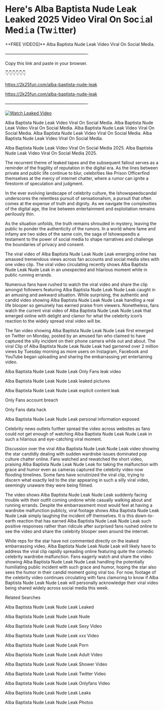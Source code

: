 # Here's Alba Baptista Nude Leak Leaked 2025 Video Viral On Soc𝚒al Med𝚒a (Tw𝚒tter)

++FREE VIDEOS]** Alba Baptista Nude Leak Video Viral On Social Media.

———————————————————-

Copy this link and paste in your browser.

👇👇👇👇👇👇

https://2k25fun.com/alba-baptista-nude-leak

https://2k25fun.com/alba-baptista-nude-leak

———————————————————-

[![Watch Leaked Video](https://miro.medium.com/v2/resize:fit:828/format:webp/1*cilzJN44JGOrTw9NJCrNHA.gif "Watch Leaked Video")](https://2k25fun.com/alba-baptista-nude-leak)

Alba Baptista Nude Leak Video Viral On Social Media. Alba Baptista Nude Leak Video Viral On Social Media. Alba Baptista Nude Leak Video Viral On Social Media. Alba Baptista Nude Leak Video Viral On Social Media. Alba Baptista Nude Leak Video Viral On Social Media.

Alba Baptista Nude Leak Video Viral On Social Media 2025. Alba Baptista Nude Leak Video Viral On Social Media 2025.

The recurrent theme of leaked tapes and the subsequent fallout serves as a reminder of the fragility of reputation in the digital era. As the lines between private and public life continue to blur, celebrities like Prison Officerfind themselves at the mercy of internet chatter, where a rumor can ignite a firestorm of speculation and judgment.

In the ever evolving landscape of celebrity culture, the Ishowspeedscandal underscores the relentless pursuit of sensationalism, a pursuit that often comes at the expense of truth and dignity. As we navigate the complexities of the digital age, the line between entertainment and exploitation remains perilously thin.

As the situation unfolds, the truth remains shrouded in mystery, leaving the public to ponder the authenticity of the rumors. In a world where fame and infamy are two sides of the same coin, the saga of Ishowspeedis a testament to the power of social media to shape narratives and challenge the boundaries of privacy and consent.

The viral video of Alba Baptista Nude Leak Nude Leak emerging online has amassed tremendous views across fan accounts and social media sites with one video clip. The viral video circulating recently shows Alba Baptista Nude Leak Nude Leak in an unexpected and hilarious moment while in public running errands.

Numerous fans have rushed to watch the viral video and share the clip amongst followers featuring Alba Baptista Nude Leak Nude Leak caught in an amusing and awkward situation. While surprising, the authentic and candid video showing Alba Baptista Nude Leak Nude Leak handling a real life blooper so genuinely has earned praise from viewers. Nonetheless, fans watch the current viral video of Alba Baptista Nude Leak Nude Leak that emerged online with delight and clamor for what the celebrity icon’s reaction to the widely spread viral video will be.

The fan video showing Alba Baptista Nude Leak Nude Leak first emerged on Twitter on Monday, posted by an amused fan who claimed to have captured the silly incident on their phone camera while out and about. The viral Clip of Alba Baptista Nude Leak Nude Leak had garnered over 2 million views by Tuesday morning as more users on Instagram, Facebook and YouTube began uploading and sharing the embarrassing yet entertaining video.

Alba Baptista Nude Leak Nude Leak Only Fans leak video

Alba Baptista Nude Leak Nude Leak leaked pictures

Alba Baptista Nude Leak Nude Leak explicit content leak

Only Fans account breach

Only Fans data hack

Alba Baptista Nude Leak Nude Leak personal information exposed

Celebrity news outlets further spread the video across websites as fans could not get enough of watching Alba Baptista Nude Leak Nude Leak in such a hilarious and eye-catching viral moment.

Discussion over the viral Alba Baptista Nude Leak Nude Leak video showing the star candidly dealing with sudden wardrobe issues dominated pop culture chatter online. Fans watched and rewatched the short video, praising Alba Baptista Nude Leak Nude Leak for taking the malfunction with grace and humor even as cameras captured the celebrity video now flooding timelines. Some fans have scrutinized the viral clip, trying to discern what exactly led to the star appearing in such a silly viral video, seemingly unaware they were being filmed.

The video shows Alba Baptista Nude Leak Nude Leak suddenly facing trouble with their outfit coming undone while casually walking about and running errands. Despite the embarrassment most would feel at having a wardrobe malfunction publicly, viral footage shows Alba Baptista Nude Leak Nude Leak simply laughing the incident off themselves. It is this down-to-earth reaction that has earned Alba Baptista Nude Leak Nude Leak such positive responses rather than ridicule after surprised fans rushed online to see the video and share the celebrity blooper seen around the internet.

While reps for the star have not commented directly on the leaked embarrassing video, Alba Baptista Nude Leak Nude Leak will likely have to address the viral clip rapidly spreading online featuring quite the comedic celebrity wardrobe malfunction. Fans eagerly watch and share the video showing Alba Baptista Nude Leak Nude Leak handling the potentially humiliating public incident with such grace and humor, hoping the star also sees the humor in their candid moment going viral too. For now, footage of the celebrity video continues circulating with fans clamoring to know if Alba Baptista Nude Leak Nude Leak will personally acknowledge their viral video being shared widely across social media this week.

Related Searches

Alba Baptista Nude Leak Nude Leak Leaked

Alba Baptista Nude Leak Nude Leak Nude

Alba Baptista Nude Leak Nude Leak Sexy Video

Alba Baptista Nude Leak Nude Leak xxx Video

Alba Baptista Nude Leak Nude Leak Porn

Alba Baptista Nude Leak Nude Leak Adult Video

Alba Baptista Nude Leak Nude Leak Shower Video

Alba Baptista Nude Leak Nude Leak Twitter Video

Alba Baptista Nude Leak Nude Leak Onlyfans Video

Alba Baptista Nude Leak Nude Leak Leaks

Alba Baptista Nude Leak Nude Leak Photos